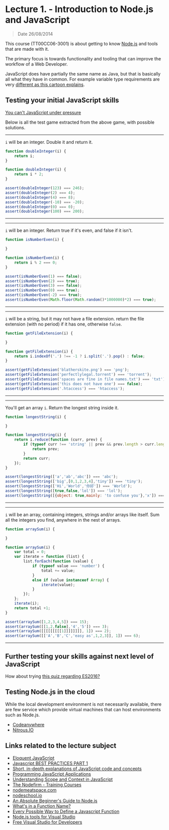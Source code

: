 # Lecture 1. - Introduction to Node.js and JavaScript

> Date 26/08/2014

This course (TT00CC06-3001) is about getting to know [Node.js][] and tools that are made with it.

The primary focus is towards functionality and tooling that can improve the workflow of a Web Developer.

JavaScript does have partially the same name as Java, but that is basically all what they have in common.
For example variable type requirements are very [different as this cartoon explains][difference].

## Testing your initial JavaScript skills

[You can't JavaScript under pressure](http://games.usvsth3m.com/javascript-under-pressure/ "You can't JavaScript under pressure")

Below is all the test game extracted from the above game, with possible solutions.

---

`i` will be an integer. Double it and return it.

```js
function doubleInteger(i) {
    return i;
}
```

```js
function doubleInteger(i) {
    return i * 2;
}
```

```js
assert(doubleInteger(123) === 246);
assert(doubleInteger(2) === 4);
assert(doubleInteger(4) === 8);
assert(doubleInteger(-10) === -20);
assert(doubleInteger(0) === 0);
assert(doubleInteger(100) === 200);
```

---


---

`i` will be an integer. Return true if it's even, and false if it isn't.

```js
function isNumberEven(i) {

}
```

```js
function isNumberEven(i) {
    return i % 2 === 0;
}
```

```js
assert(isNumberEven(1) === false);
assert(isNumberEven(2) === true);
assert(isNumberEven(3) === false);
assert(isNumberEven(0) === true);
assert(isNumberEven(-2) === true);
assert(isNumberEven(Math.floor(Math.random()*1000000)*2) === true);
```

---


---

`i` will be a string, but it may not have a file extension.
return the file extension (with no period) if it has one, otherwise `false`.

```js
function getFileExtension(i) {

}
```

```js
function getFileExtension(i) {
    return i.indexOf('.') !== -1 ? i.split('.').pop() : false;
}
```

```js
assert(getFileExtension('blatherskite.png') === 'png');
assert(getFileExtension('perfectlylegal.torrent') === 'torrent');
assert(getFileExtension('spaces are fine in file names.txt') === 'txt');
assert(getFileExtension('this does not have one') === false);
assert(getFileExtension('.htaccess') === 'htaccess');
```

---


---

You'll get an array `i`. Return the longest string inside it.

```js
function longestString(i) {

}
```

```js
function longestString(i) {
    return i.reduce(function (curr, prev) {
        if (typeof curr !== 'string' || prev && prev.length > curr.length) {
            return prev;
        }
        return curr;
    });
}
```

```js
assert(longestString(['a','ab','abc']) === 'abc');
assert(longestString(['big',[0,1,2,3,4],'tiny']) === 'tiny');
assert(longestString(['Hi','World','你好']) === 'World');
assert(longestString([true,false,'lol']) === 'lol');
assert(longestString([{object: true,mainly: 'to confuse you'},'x']) === 'abc');
```

---


---

`i` will be an array, containing integers, strings and/or arrays like itself.
Sum all the integers you find, anywhere in the nest of arrays.


```js
function arraySum(i) {

}
```

```js
function arraySum(i) {
    var total = 0;
    var iterate = function (list) {
        list.forEach(function (value) {
            if (typeof value === 'number') {
                total += value;
            }
            else if (value instanceof Array) {
                iterate(value);
            }
        });
    };
    iterate(i);
    return total +1;
}

```

```js
assert(arraySum([1,2,3,4,5]) === 15);
assert(arraySum([[1,2,false],'4','5']) === 3);
assert(arraySum([[[[[[[[[1]]]]]]]], 1]) === 2);
assert(arraySum([['A','B','C','easy as',1,2,3]], 1]) === 6);
```
---

## Further testing your skills against next level of JavaScript

How about trying [this quiz regarding ES2016?](http://perfectionkills.com/javascript-quiz-es6 "Javascript quiz. ES6 edition.")

## Testing Node.js in the cloud

While the local development environment is not necessarily available, there are few service which
provide virtual machines that can host environments such as Node.js.

* [Codeanywhere](https://codeanywhere.com "The only multi-platform cloud editor")
* [Nitrous.IO](https://www.nitrous.io/join/jN91bVe8Boc?utm_source=nitrous.io&utm_medium=copypaste&utm_campaign=referral)

## Links related to the lecture subject

* [Eloquent JavaScript](http://eloquentjavascript.net/ "This is a book about JavaScript, programming, and the wonders of the digital")
* [Javascript BEST PRACTICES PART 1](http://www.thinkful.com/learn/javascript-best-practices-1 "Javascript BEST PRACTICES PART 1")
* [Short, in-depth explanations of JavaScript code and concepts](http://jsforallof.us/ "Short, in-depth explanations of JavaScript code and concepts")
* [Programming JavaScript Applications](http://chimera.labs.oreilly.com/books/1234000000262/index.html "Programming JavaScript Applications - Free Early Release version")
* [Understanding Scope and Context in JavaScript](http://ryanmorr.com/understanding-scope-and-context-in-javascript/ "JavaScript’s implementation of scope and context is a unique feature of the language, in part because it is so flexible")
* [The Nodefirm - Training Courses](http://thenodefirm.com/blog/2013/08/25/new-public-training-courses/ "Since its inception, The Node Firm has been the go to choice for corporate Node.js training")
* [nodemeatspace.com](http://nodemeatspace.com/ "This project is to encourage and promote real world in-person events by/for the node.js community.")
* [nodeschool.io](http://nodeschool.io/ "Learn Node.JS with interactive lessons")
* [An Absolute Beginner's Guide to Node.js](http://blog.modulus.io/absolute-beginners-guide-to-nodejs "An Absolute Beginner's Guide to Node.js")
* [What's in a Function Name?](http://bocoup.com/weblog/whats-in-a-function-name "What's in a Function Name?")
* [Every Possible Way to Define a Javascript Function](http://www.bryanbraun.com/2014/11/27/every-possible-way-to-define-a-javascript-function "Every Possible Way to Define a Javascript Function")
* [Node.js tools for Visual Studio](http://nodejstools.codeplex.com/ "Node.js tools for Visual Studio")
* [Free Visual Studio for Developers](http://www.visualstudio.com/products/free-developer-offers-vs "Visual Studio free developer offering")

[node.js]: http://nodejs.org/ "Node.js is a platform built on Chrome's JavaScript runtime for easily building fast, scalable network applications"
[difference]: http://leftoversalad.tumblr.com/post/103503118002 "The difference between Java and JavaScript"
